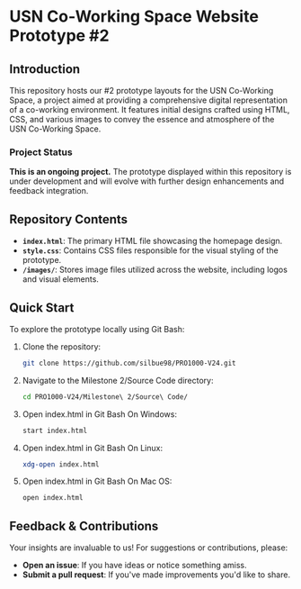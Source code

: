 # USN Co-Working Space Website Prototype #2

## Introduction
This repository hosts our #2 prototype layouts for the USN Co-Working Space, a project aimed at providing a comprehensive digital representation of a co-working environment. It features initial designs crafted using HTML, CSS, and various images to convey the essence and atmosphere of the USN Co-Working Space.

### Project Status
**This is an ongoing project.** The prototype displayed within this repository is under development and will evolve with further design enhancements and feedback integration.

## Repository Contents
- **`index.html`**: The primary HTML file showcasing the homepage design.
- **`style.css`**: Contains CSS files responsible for the visual styling of the prototype.
- **`/images/`**: Stores image files utilized across the website, including logos and visual elements.

## Quick Start
To explore the prototype locally using Git Bash:
1. Clone the repository:
      ```bash
      git clone https://github.com/silbue98/PRO1000-V24.git
      
2. Navigate to the Milestone 2/Source Code directory:
      ```bash
     cd PRO1000-V24/Milestone\ 2/Source\ Code/
 
3. Open index.html in Git Bash On Windows:
     ```bash
    start index.html
     
4. Open index.html in Git Bash On Linux:
     ```bash
   xdg-open index.html

5. Open index.html in Git Bash On Mac OS:
      ```bash
      open index.html

## Feedback & Contributions

Your insights are invaluable to us! For suggestions or contributions, please:

- **Open an issue**: If you have ideas or notice something amiss.
- **Submit a pull request**: If you've made improvements you'd like to share.

